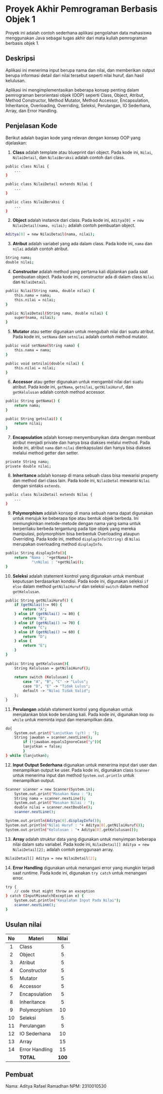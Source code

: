 # Proyek Akhir Pemrograman Berbasis Objek 1

Proyek ini adalah contoh sederhana aplikasi pengolahan data mahasiswa menggunakan Java sebagai tugas akhir dari mata kuliah pemrograman berbasis objek 1.

## Deskripsi

Aplikasi ini menerima input berupa nama dan nilai, dan memberikan output berupa informasi detail dari nilai tersebut seperti nilai huruf, dan hasil kelulusan.

Aplikasi ini mengimplementasikan beberapa konsep penting dalam pemrograman berorientasi objek (OOP) seperti Class, Object, Atribut, Method Constructor, Method Mutator, Method Accessor, Encapsulation, Inheritance, Overloading, Overriding, Seleksi, Perulangan, IO Sederhana, Array, dan Error Handling.

## Penjelasan Kode

Berikut adalah bagian kode yang relevan dengan konsep OOP yang dijelaskan:

1. **Class** adalah template atau blueprint dari object. Pada kode ini, `Nilai`, `NilaiDetail`, dan `NilaiBeraksi` adalah contoh dari class.

```bash
public class Nilai {
    ...
}

public class NilaiDetail extends Nilai {
    ...
}

public class NilaiBeraksi {
    ...
}
```

2. **Object** adalah instance dari class. Pada kode ini, `Aditya[0] = new NilaiDetail(nama, nilai);` adalah contoh pembuatan object.

```bash
Aditya[0] = new NilaiDetail(nama, nilai);
```

3. **Atribut** adalah variabel yang ada dalam class. Pada kode ini, `nama` dan `nilai` adalah contoh atribut.

```bash
String nama;
double nilai;
```

4. **Constructor** adalah method yang pertama kali dijalankan pada saat pembuatan object. Pada kode ini, constructor ada di dalam class `Nilai` dan `NilaiDetail`.

```bash
public Nilai(String nama, double nilai) {
    this.nama = nama;
    this.nilai = nilai;
}

public NilaiDetail(String nama, double nilai) {
    super(nama, nilai);
}
```

5. **Mutator** atau setter digunakan untuk mengubah nilai dari suatu atribut. Pada kode ini, `setNama` dan `setnilai` adalah contoh method mutator.

```bash
public void setNama(String nama) {
    this.nama = nama;
}

public void setnilai(double nilai) {
    this.nilai = nilai;
}
```

6. **Accessor** atau getter digunakan untuk mengambil nilai dari suatu atribut. Pada kode ini, `getNama`, `getnilai`, `getNilaiHuruf`, dan `getKelulusan` adalah contoh method accessor.

```bash
public String getNama() {
    return nama;
}

public String getnilai() {
    return nilai;
}
```

7. **Encapsulation** adalah konsep menyembunyikan data dengan membuat atribut menjadi private dan hanya bisa diakses melalui method. Pada kode ini, atribut `nama` dan `nilai` dienkapsulasi dan hanya bisa diakses melalui method getter dan setter.

```bash
private String nama;
private double nilai;
```

8. **Inheritance** adalah konsep di mana sebuah class bisa mewarisi property dan method dari class lain. Pada kode ini, `NilaiDetal` mewarisi `Nilai` dengan sintaks `extends`.

```bash
public class NilaiDetail extends Nilai {
    ...
}
```

9. **Polymorphism** adalah konsep di mana sebuah nama dapat digunakan untuk merujuk ke beberapa tipe atau bentuk objek berbeda. Ini memungkinkan metode-metode dengan nama yang sama untuk berperilaku berbeda tergantung pada tipe objek yang mereka manipulasi, polymorphism bisa berbentuk Overloading ataupun Overriding. Pada kode ini, method `displayInfo(String)` di `Nilai` merupakan overloading method `displayInfo`.

```bash
public String displayInfo(){
    return "Nama : "+getNama()+
            "\nNilai : "+getNilai();
}
```

10. **Seleksi** adalah statement kontrol yang digunakan untuk membuat keputusan berdasarkan kondisi. Pada kode ini, digunakan seleksi `if else` dalam method `getNilaiHuruf` dan seleksi `switch` dalam method `getKelulusan`.

```bash
public String getNilaiHuruf() {
    if (getNilai()>= 90) {
        return "A";
    } else if (getNilai() >= 80) {
        return "B";
    } else if (getNilai() >= 70) {
        return "C";
    } else if (getNilai() >= 60) {
        return "D";
    } else {
        return "E";
    }
}
    
public String getKelulusan(){
    String Kelulusan = getNilaiHuruf();
        
    return switch (Kelulusan) {
        case "A", "B", "C" -> "Lulus";
        case "D", "E" -> "Tidak Lulus";
        default -> "Nilai Tidak Valid";
    };
}
```

11. **Perulangan** adalah statement kontrol yang digunakan untuk menjalankan blok kode berulang kali. Pada kode ini, digunakan loop `do while` untuk meminta input dan menampilkan data.

```bash
do{
    System.out.print("Lanjutkan (y/t) : ");
    String jawaban = scanner.nextLine();
        if (!jawaban.equalsIgnoreCase("y")){
        lanjutkan = false;
        }
} while (lanjutkan);
```

12. **Input Output Sederhana** digunakan untuk menerima input dari user dan menampilkan output ke user. Pada kode ini, digunakan class `Scanner` untuk menerima input dan method `System.out.println` untuk menampilkan output.

```bash
Scanner scanner = new Scanner(System.in);
    System.out.print("Masukan Nama : ");
    String nama = scanner.nextLine();
    System.out.print("Masukan Nilai : ");
    double nilai = scanner.nextDouble();
    scanner.nextLine();

System.out.println(Aditya[0].displayInfo());
System.out.println("Nilai Huruf : "+ Aditya[0].getNilaiHuruf());
System.out.println("Kelulusan : "+ Aditya[0].getKelulusan());
```

13. **Array** adalah struktur data yang digunakan untuk menyimpan beberapa nilai dalam satu variabel. Pada kode ini, `NilaiDetail[] Aditya = new NilaiDetail[2];` adalah contoh penggunaan array.

```bash
NilaiDetail[] Aditya = new NilaiDetail[2];
```

14. **Error Handling** digunakan untuk menangani error yang mungkin terjadi saat runtime. Pada kode ini, digunakan `try catch` untuk menangani error.

```bash
try {
    // code that might throw an exception
} catch (InputMismatchException e) {
    System.out.println("Kesalahan Input Pada Nilai");
    scanner.nextLine();
}
```

## Usulan nilai

| No  | Materi         |  Nilai  |
| :-: | -------------- | :-----: |
|  1  | Class          |    5    |
|  2  | Object         |    5    |
|  3  | Atribut        |    5    |
|  4  | Constructor    |    5    |
|  5  | Mutator        |    5    |
|  6  | Accessor       |    5    |
|  7  | Encapsulation  |    5    |
|  8  | Inheritance    |    5    |
|  9  | Polymorphism   |   10    |
| 10  | Seleksi        |    5    |
| 11  | Perulangan     |    5    |
| 12  | IO Sederhana   |   10    |
| 13  | Array          |   15    |
| 14  | Error Handling |   15    |
|     | **TOTAL**      | **100** |

## Pembuat

Nama: Aditya Rafael Ramadhan
NPM: 2310010530
